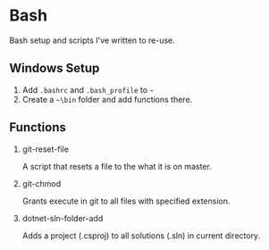 # Bash

Bash setup and scripts I've written to re-use.

## Windows Setup

1. Add `.bashrc` and `.bash_profile` to `~`
1. Create a `~\bin` folder and add functions there.

## Functions

1. git-reset-file

    A script that resets a file to the what it is on master.

1. git-chmod

    Grants execute in git to all files with specified extension.

1. dotnet-sln-folder-add

    Adds a project (.csproj) to all solutions (.sln) in current directory. 
